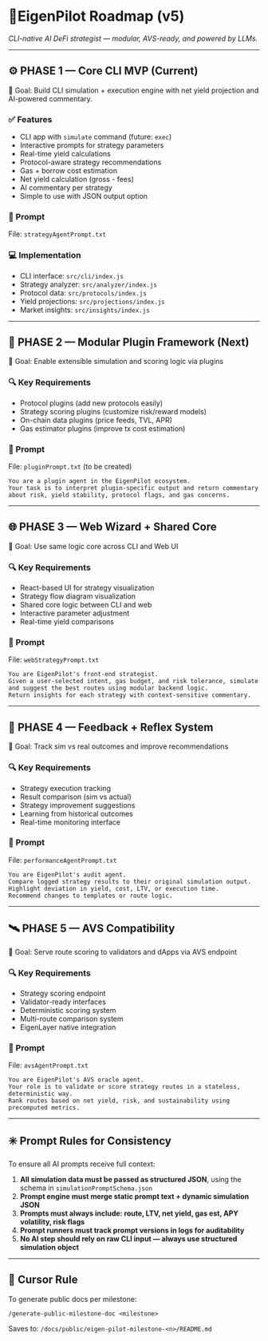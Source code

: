 # 📍EigenPilot Roadmap (v5)

*CLI-native AI DeFi strategist — modular, AVS-ready, and powered by LLMs.*

---

## ⚙️ PHASE 1 — Core CLI MVP (Current)

🎯 Goal: Build CLI simulation + execution engine with net yield projection and AI-powered commentary.

### ✅ Features
- CLI app with `simulate` command (future: `exec`)
- Interactive prompts for strategy parameters
- Real-time yield calculations
- Protocol-aware strategy recommendations
- Gas + borrow cost estimation
- Net yield calculation (gross - fees)
- AI commentary per strategy
- Simple to use with JSON output option

### 🧠 Prompt
File: `strategyAgentPrompt.txt`

### 💻 Implementation
- CLI interface: `src/cli/index.js`
- Strategy analyzer: `src/analyzer/index.js`
- Protocol data: `src/protocols/index.js`
- Yield projections: `src/projections/index.js`
- Market insights: `src/insights/index.js`

---

## 🧱 PHASE 2 — Modular Plugin Framework (Next)

🎯 Goal: Enable extensible simulation and scoring logic via plugins

### 🔍 Key Requirements
- Protocol plugins (add new protocols easily)
- Strategy scoring plugins (customize risk/reward models)
- On-chain data plugins (price feeds, TVL, APR)
- Gas estimator plugins (improve tx cost estimation)

### 🧠 Prompt
File: `pluginPrompt.txt` (to be created)

```
You are a plugin agent in the EigenPilot ecosystem.
Your task is to interpret plugin-specific output and return commentary about risk, yield stability, protocol flags, and gas concerns.
```

---

## 🌐 PHASE 3 — Web Wizard + Shared Core

🎯 Goal: Use same logic core across CLI and Web UI

### 🔍 Key Requirements
- React-based UI for strategy visualization
- Strategy flow diagram visualization
- Shared core logic between CLI and web
- Interactive parameter adjustment
- Real-time yield comparisons

### 🧠 Prompt
File: `webStrategyPrompt.txt`

```
You are EigenPilot's front-end strategist.
Given a user-selected intent, gas budget, and risk tolerance, simulate and suggest the best routes using modular backend logic.
Return insights for each strategy with context-sensitive commentary.
```

---

## 🔄 PHASE 4 — Feedback + Reflex System

🎯 Goal: Track sim vs real outcomes and improve recommendations

### 🔍 Key Requirements
- Strategy execution tracking
- Result comparison (sim vs actual)
- Strategy improvement suggestions
- Learning from historical outcomes
- Real-time monitoring interface

### 🧠 Prompt
File: `performanceAgentPrompt.txt`

```
You are EigenPilot's audit agent.
Compare logged strategy results to their original simulation output.
Highlight deviation in yield, cost, LTV, or execution time.
Recommend changes to templates or route logic.
```

---

## 🛰 PHASE 5 — AVS Compatibility

🎯 Goal: Serve route scoring to validators and dApps via AVS endpoint

### 🔍 Key Requirements
- Strategy scoring endpoint
- Validator-ready interfaces
- Deterministic scoring system
- Multi-route comparison system
- EigenLayer native integration

### 🧠 Prompt
File: `avsAgentPrompt.txt`

```
You are EigenPilot's AVS oracle agent.
Your role is to validate or score strategy routes in a stateless, deterministic way.
Rank routes based on net yield, risk, and sustainability using precomputed metrics.
```

---

## ✳️ Prompt Rules for Consistency

To ensure all AI prompts receive full context:

1. **All simulation data must be passed as structured JSON**, using the schema in `simulationPromptSchema.json`
2. **Prompt engine must merge static prompt text + dynamic simulation JSON**
3. **Prompts must always include: route, LTV, net yield, gas est, APY volatility, risk flags**
4. **Prompt runners must track prompt versions in logs for auditability**
5. **No AI step should rely on raw CLI input — always use structured simulation object**

---

## 🧾 Cursor Rule

To generate public docs per milestone:
```
/generate-public-milestone-doc <milestone>
```

Saves to: `/docs/public/eigen-pilot-milestone-<n>/README.md`